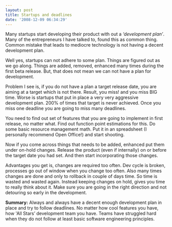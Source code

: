 ```yaml
---
layout: post
title: Startups and deadlines
date: '2008-12-09 06:34:29'
---
```


<p>Many startups start developing their product with out a <em>&lsquo;development plan&rsquo;</em>.  Many of the entrepreneurs I have talked to, found this as common thing. Common mistake that leads to mediocre technology is not having a decent development plan.</p>

<p>Well yes, startups can not adhere to some plan. Things are figured out as we go along. Things are added, removed, enhanced many times during the first beta release. But, that does not mean we can not have a plan for development.</p>

<p>Problem I see is, if you do not have a plan a target release date, you are aiming at a target which is not there. Result, you miss! and you miss BIG time. Worse is startups that put in place a very very aggressive development plan. 200% of times that target is never achieved. Once you miss one deadline you are going to miss many deadlines.</p>

<p>You need to find out set of features that you are going to implement in first release, no matter what. Find out function point estimations for this. Do some basic resource management math. Put it in an spreadsheet (I personally recommend Open Office!) and start shooting.</p>

<p>Now if you come across things that needs to be added, enhanced put them under on-hold changes. Release the product (even if internally) on or before the target date you had set. And then start incorporating those changes.</p>

<p>Advantages you get is, changes are required too often. Dev cycle is broken, processes go out of window when you change too often. Also many times changes are done and only to rollback in couple of days time. So time is wasted and wasted again. Instead keeping changes on hold, gives you time to really think about it. Make sure you are going in the right direction and not detouring so early in the development.</p>

<p><strong>Summary:</strong> Always and always have a decent enough development plan in place and try to follow deadlines. No matter how cool features you have, how 'All Stars&rsquo; development team you have. Teams have struggled hard when they do not follow at least basic software engineering principles.</p>
